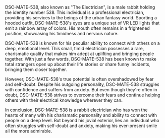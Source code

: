DSC-MATE-538, also known as "The Electrician", is a male rabbit holding the identity number 538. This individual is a professional electrician, providing his services to the beings of the urban fantasy world. Sporting a hooded outfit, DSC-MATE-538's eyes are a unique set of VR LED lights that emit a rainbow array of colors. His mouth often remains in a frightened position, showcasing his timidness and nervous nature.

DSC-MATE-538 is known for his peculiar ability to connect with others on a deep, emotional level. This small, timid electrician possesses a rare, charismatic quality that makes him adept at uplifting and bringing people together. With just a few words, DSC-MATE-538 has been known to make total strangers open up about their life stories or share funny incidents, bringing them closer together.

However, DSC-MATE-538's true potential is often overshadowed by fear and self-doubt. Despite his outgoing personality, DSC-MATE-538 struggles with confidence and suffers from anxiety. But even though they're often in doubt, DSC-MATE-538 strives to overcome their fears and continue helping others with their electrical knowledge wherever they can.

In conclusion, DSC-MATE-538 is a rabbit electrician who has won the hearts of many with his charismatic personality and ability to connect with people on a deep level. But beyond his jovial exterior, lies an individual who often struggles with self-doubt and anxiety, making his ever-present smile all the more admirable.